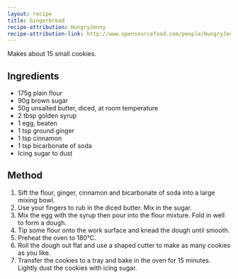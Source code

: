 ```yaml
---
layout: recipe
title: Gingerbread
recipe-attribution: HungryJenny
recipe-attribution-link: http://www.opensourcefood.com/people/HungryJenny/recipes/soft-christmas-gingerbread-cookies
---
```


Makes about 15 small cookies.

## Ingredients

* 175g plain flour
* 90g brown sugar
* 50g unsalted butter, diced, at room temperature
* 2 tbsp golden syrup
* 1 egg, beaten
* 1 tsp ground ginger
* 1 tsp cinnamon
* 1 tsp bicarbonate of soda
* Icing sugar to dust

## Method

1. Sift the flour, ginger, cinnamon and bicarbonate of soda into a large
   mixing bowl.
2. Use your fingers to rub in the diced butter. Mix in the sugar.
3. Mix the egg with the syrup then pour into the flour mixture. Fold in
   well to form a dough.
4. Tip some flour onto the work surface and knead the dough until
   smooth.
5. Preheat the oven to 180°C.
6. Roll the dough out flat and use a shaped cutter to make as many
   cookies as you like.
7. Transfer the cookies to a tray and bake in the oven for 15 minutes.
   Lightly dust the cookies with icing sugar.

